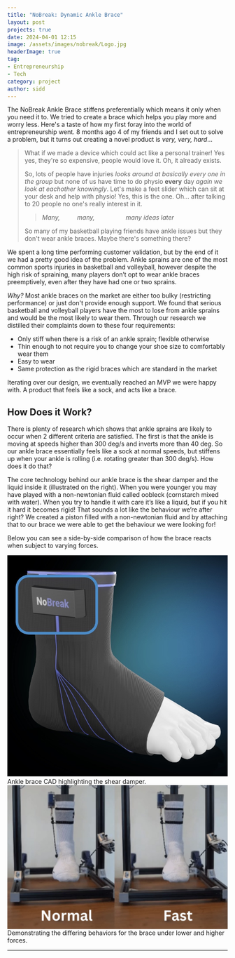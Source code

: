 ```yaml
---
title: "NoBreak: Dynamic Ankle Brace"
layout: post
projects: true
date: 2024-04-01 12:15
image: /assets/images/nobreak/Logo.jpg
headerImage: true
tag:
- Entrepreneurship
- Tech
category: project
author: sidd
---
```

The NoBreak Ankle Brace stiffens preferentially which means it only when you need it to. We tried to create a brace which helps you play more and worry less. Here's a taste of how my first foray into the world of entrepreneurship went.
8 months ago 4 of my friends and I set out to solve a problem, but it turns out creating a novel product is _very, very, hard_...
> What if we made a device which could act like a personal trainer! Yes yes, they're so expensive, people would love it. Oh, it already exists.
> 
> So, lots of people have injuries _looks around at basically every one in the group_ but none of us have time to do physio **every** day _again we look at eachother knowingly_. Let's make a feet slider which can sit at your desk and help with physio! Yes, this is the one. Oh... after talking to 20 people no one's really interest in it.
>> _Many,&nbsp; &nbsp; &nbsp; &nbsp; &nbsp; many,&nbsp; &nbsp; &nbsp; &nbsp; &nbsp; &nbsp; &nbsp; &nbsp; &nbsp; many ideas later_ 
> 
> So many of my basketball playing friends have ankle issues but they don't wear ankle braces. Maybe there's something there? 

We spent a long time performing customer validation, but by the end of it we had a pretty good idea of the problem. Ankle sprains are one of the most common sports injuries in basketball and volleyball, however despite the high risk of spraining, many players don’t opt to wear ankle braces preemptively, even after they have had one or two sprains. 

_Why?_ Most ankle braces on the market are either too bulky (restricting performance) or just don't provide enough support. We found that serious basketball and volleyball players have the most to lose from ankle sprains and would be the most likely to wear them. Through our research we distilled their complaints down to these four requirements:
- Only stiff when there is a risk of an ankle sprain; flexible otherwise
- Thin enough to not require you to change your shoe size to comfortably wear them 
- Easy to wear
- Same protection as the rigid braces which are standard in the market

Iterating over our design, we eventually reached an MVP we were happy with. A product that feels like a sock, and acts like a brace. 

<div class="side-by-side">
    <div class="toleft">
        <h2>How Does it Work?</h2>
        <p>There is plenty of research which shows that ankle sprains are likely to occur when 2 different criteria are satisfied. The first is that the ankle is moving at speeds higher than 300 deg/s and inverts more than 40 deg. So our ankle brace essentially feels like a sock at normal speeds, but stiffens up when your ankle is rolling (i.e. rotating greater than 300 deg/s). How does it do that?</p>
        <p>The core technology behind our ankle brace is the shear damper and the liquid inside it (illustrated on the right). When you were younger you may have played with a non-newtonian fluid called oobleck (cornstarch mixed with water). When you try to handle it with care it’s like a liquid, but if you hit it hard it becomes rigid! That sounds a lot like the behaviour we’re after right? We created a piston filled with a non-newtonian fluid and by attaching that to our brace we were able to get the behaviour we were looking for!</p>
        <p>Below you can see a side-by-side comparison of how the brace reacts when subject to varying forces.</p>
    </div>
    <div class="toright">
        <img class="image" src="/assets/images/nobreak/CAD.jpg" alt="Alt Text">
        <figcaption class="caption">Ankle brace CAD highlighting the shear damper.</figcaption>
    </div>
</div>

<div>
    <img class="image" style = "max-height: 50vh; margin-left: auto;margin-right: auto;display: block;" src="/assets/images/nobreak/side_by_side.jpg" alt="Alt Text">
    <figcaption class="caption">Demonstrating the differing behaviors for the brace under lower and higher forces.</figcaption>
</div>

---


